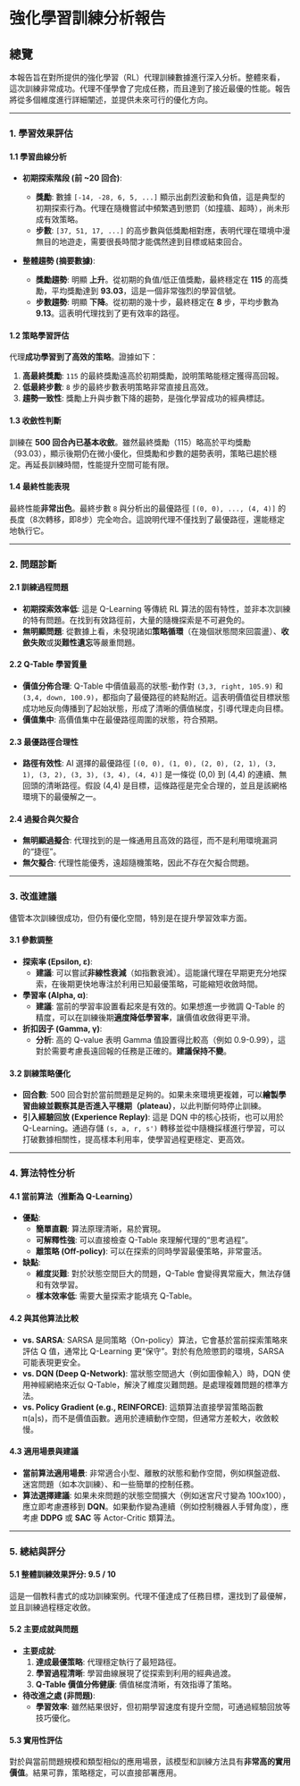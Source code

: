 # 強化學習訓練分析報告

## 總覽

本報告旨在對所提供的強化學習（RL）代理訓練數據進行深入分析。整體來看，這次訓練非常成功。代理不僅學會了完成任務，而且達到了接近最優的性能。報告將從多個維度進行詳細闡述，並提供未來可行的優化方向。

---

### 1. 學習效果評估

#### 1.1 學習曲線分析
- **初期探索階段 (前 ~20 回合)**:
  - **獎勵**: 數據 `[-14, -28, 6, 5, ...]` 顯示出劇烈波動和負值，這是典型的初期探索行為。代理在隨機嘗試中頻繁遇到懲罰（如撞牆、超時），尚未形成有效策略。
  - **步數**: `[37, 51, 17, ...]` 的高步數與低獎勵相對應，表明代理在環境中漫無目的地遊走，需要很長時間才能偶然達到目標或結束回合。

- **整體趨勢 (摘要數據)**:
  - **獎勵趨勢**: 明顯 **上升**。從初期的負值/低正值獎勵，最終穩定在 **115** 的高獎勵，平均獎勵達到 **93.03**，這是一個非常強烈的學習信號。
  - **步數趨勢**: 明顯 **下降**。從初期的幾十步，最終穩定在 **8** 步，平均步數為 **9.13**。這表明代理找到了更有效率的路徑。

#### 1.2 策略學習評估
代理**成功學習到了高效的策略**。證據如下：
1.  **高最終獎勵**: `115` 的最終獎勵遠高於初期獎勵，說明策略能穩定獲得高回報。
2.  **低最終步數**: `8` 步的最終步數表明策略非常直接且高效。
3.  **趨勢一致性**: 獎勵上升與步數下降的趨勢，是強化學習成功的經典標誌。

#### 1.3 收斂性判斷
訓練在 **500 回合內已基本收斂**。雖然最終獎勵（115）略高於平均獎勵（93.03），顯示後期仍在微小優化，但獎勵和步數的趨勢表明，策略已趨於穩定。再延長訓練時間，性能提升空間可能有限。

#### 1.4 最終性能表現
最終性能**非常出色**。最終步數 `8` 與分析出的最優路徑 `[(0, 0), ..., (4, 4)]` 的長度（8次轉移，即8步）完全吻合。這說明代理不僅找到了最優路徑，還能穩定地執行它。

---

### 2. 問題診斷

#### 2.1 訓練過程問題
- **初期探索效率低**: 這是 Q-Learning 等傳統 RL 算法的固有特性，並非本次訓練的特有問題。在找到有效路徑前，大量的隨機探索是不可避免的。
- **無明顯問題**: 從數據上看，未發現諸如**策略循環**（在幾個狀態間來回震盪）、**收斂失敗**或**災難性遺忘**等嚴重問題。

#### 2.2 Q-Table 學習質量
- **價值分佈合理**: Q-Table 中價值最高的狀態-動作對 `(3,3, right, 105.9)` 和 `(3,4, down, 100.9)`，都指向了最優路徑的終點附近。這表明價值從目標狀態成功地反向傳播到了起始狀態，形成了清晰的價值梯度，引導代理走向目標。
- **價值集中**: 高價值集中在最優路徑周圍的狀態，符合預期。

#### 2.3 最優路徑合理性
- **路徑有效性**: AI 選擇的最優路徑 `[(0, 0), (1, 0), (2, 0), (2, 1), (3, 1), (3, 2), (3, 3), (3, 4), (4, 4)]` 是一條從 (0,0) 到 (4,4) 的連續、無回頭的清晰路徑。假設 (4,4) 是目標，這條路徑是完全合理的，並且是該網格環境下的最優解之一。

#### 2.4 過擬合與欠擬合
- **無明顯過擬合**: 代理找到的是一條通用且高效的路徑，而不是利用環境漏洞的“捷徑”。
- **無欠擬合**: 代理性能優秀，遠超隨機策略，因此不存在欠擬合問題。

---

### 3. 改進建議

儘管本次訓練很成功，但仍有優化空間，特別是在提升學習效率方面。

#### 3.1 參數調整
- **探索率 (Epsilon, ε)**:
  - **建議**: 可以嘗試**非線性衰減**（如指數衰減）。這能讓代理在早期更充分地探索，在後期更快地專注於利用已知最優策略，可能縮短收斂時間。
- **學習率 (Alpha, α)**:
  - **建議**: 當前的學習率設置看起來是有效的。如果想進一步微調 Q-Table 的精度，可以在訓練後期**適度降低學習率**，讓價值收斂得更平滑。
- **折扣因子 (Gamma, γ)**:
  - **分析**: 高的 Q-value 表明 Gamma 值設置得比較高（例如 0.9-0.99），這對於需要考慮長遠回報的任務是正確的。**建議保持不變**。

#### 3.2 訓練策略優化
- **回合數**: 500 回合對於當前問題是足夠的。如果未來環境更複雜，可以**繪製學習曲線並觀察其是否進入平穩期（plateau）**，以此判斷何時停止訓練。
- **引入經驗回放 (Experience Replay)**: 這是 DQN 中的核心技術，也可以用於 Q-Learning。通過存儲 `(s, a, r, s')` 轉移並從中隨機採樣進行學習，可以打破數據相關性，提高樣本利用率，使學習過程更穩定、更高效。

---

### 4. 算法特性分析

#### 4.1 當前算法（推斷為 Q-Learning）
- **優點**:
  - **簡單直觀**: 算法原理清晰，易於實現。
  - **可解釋性強**: 可以直接檢查 Q-Table 來理解代理的“思考過程”。
  - **離策略 (Off-policy)**: 可以在探索的同時學習最優策略，非常靈活。
- **缺點**:
  - **維度災難**: 對於狀態空間巨大的問題，Q-Table 會變得異常龐大，無法存儲和有效學習。
  - **樣本效率低**: 需要大量探索才能填充 Q-Table。

#### 4.2 與其他算法比較
- **vs. SARSA**: SARSA 是同策略（On-policy）算法，它會基於當前探索策略來評估 Q 值，通常比 Q-Learning 更“保守”。對於有危險懲罰的環境，SARSA 可能表現更安全。
- **vs. DQN (Deep Q-Network)**: 當狀態空間過大（例如圖像輸入）時，DQN 使用神經網絡來近似 Q-Table，解決了維度災難問題。是處理複雜問題的標準方法。
- **vs. Policy Gradient (e.g., REINFORCE)**: 這類算法直接學習策略函數 π(a|s)，而不是價值函數。適用於連續動作空間，但通常方差較大，收斂較慢。

#### 4.3 適用場景與建議
- **當前算法適用場景**: 非常適合小型、離散的狀態和動作空間，例如棋盤遊戲、迷宮問題（如本次訓練）、和一些簡單的控制任務。
- **算法選擇建議**: 如果未來問題的狀態空間擴大（例如迷宮尺寸變為 100x100），應立即考慮遷移到 **DQN**。如果動作變為連續（例如控制機器人手臂角度），應考慮 **DDPG** 或 **SAC** 等 Actor-Critic 類算法。

---

### 5. 總結與評分

#### 5.1 整體訓練效果評分: **9.5 / 10**

這是一個教科書式的成功訓練案例。代理不僅達成了任務目標，還找到了最優解，並且訓練過程穩定收斂。

#### 5.2 主要成就與問題
- **主要成就**:
  1.  **達成最優策略**: 代理穩定執行了最短路徑。
  2.  **學習過程清晰**: 學習曲線展現了從探索到利用的經典過渡。
  3.  **Q-Table 價值分佈健康**: 價值梯度清晰，有效指導了策略。
- **待改進之處 (非問題)**:
  - **學習效率**: 雖然結果很好，但初期學習速度有提升空間，可通過經驗回放等技巧優化。

#### 5.3 實用性評估
對於與當前問題規模和類型相似的應用場景，該模型和訓練方法具有**非常高的實用價值**。結果可靠，策略穩定，可以直接部署應用。